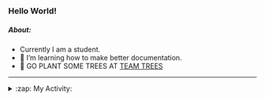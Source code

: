 ### Hello World!

##### About:
- Currently I am a student.
- 🌱 I’m learning how to make better documentation.
- 🌱 GO PLANT SOME TREES AT [TEAM TREES](https://teamtrees.org/)

---
<details>
  <summary>:zap: My Activity:</summary>
  
<!--START_SECTION:waka-->
![Code Time](http://img.shields.io/badge/Code%20Time-1%2C163%20hrs%208%20mins-blue)

**I'm a Night 🦉** 

```text
🌞 Morning                1898 commits        ███░░░░░░░░░░░░░░░░░░░░░░   10.12 % 
🌆 Daytime                6374 commits        ████████░░░░░░░░░░░░░░░░░   33.97 % 
🌃 Evening                5351 commits        ███████░░░░░░░░░░░░░░░░░░   28.52 % 
🌙 Night                  5140 commits        ███████░░░░░░░░░░░░░░░░░░   27.39 % 
```
📅 **I'm Most Productive on Wednesday** 

```text
Monday                   2653 commits        ████░░░░░░░░░░░░░░░░░░░░░   14.14 % 
Tuesday                  2573 commits        ███░░░░░░░░░░░░░░░░░░░░░░   13.71 % 
Wednesday                4381 commits        ██████░░░░░░░░░░░░░░░░░░░   23.35 % 
Thursday                 2423 commits        ███░░░░░░░░░░░░░░░░░░░░░░   12.91 % 
Friday                   1938 commits        ███░░░░░░░░░░░░░░░░░░░░░░   10.33 % 
Saturday                 1642 commits        ██░░░░░░░░░░░░░░░░░░░░░░░   08.75 % 
Sunday                   3153 commits        ████░░░░░░░░░░░░░░░░░░░░░   16.80 % 
```


📊 **This Week I Spent My Time On** 

```text
🔥 Editors: 
IntelliJ                 3 hrs 51 mins       █████████████████████████   100.00 % 

🐱‍💻 Projects: 
intro                    3 hrs 47 mins       █████████████████████████   98.40 % 
Unknown Project          3 mins              ░░░░░░░░░░░░░░░░░░░░░░░░░   01.32 % 
android-demo             0 secs              ░░░░░░░░░░░░░░░░░░░░░░░░░   00.29 % 
```


 Last Updated on 18/08/2023 22:09:42 UTC
<!--END_SECTION:waka-->
</details>
